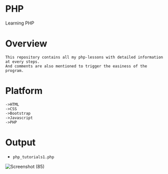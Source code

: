 # PHP
Learning PHP



# Overview

```
This repository contains all my php-lessons with detailed information at every steps.
And comments are also mentioned to trigger the easiness of the program.
```


# Platform

```
->HTML
->CSS
->Bootstrap
->Javascript
->PHP
```


# Output

* ```php_tutorials1.php```

![Screenshot (85)](https://user-images.githubusercontent.com/35001230/60109766-8e48e880-9788-11e9-868b-d53911aef4af.png)
